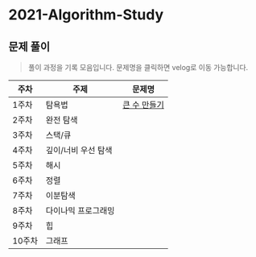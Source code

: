 # 2021-Algorithm-Study

## 문제 풀이

> 풀이 과정을 기록 모음입니다. 문제명을 클릭하면 velog로 이동 가능합니다.

| 주차   | 주제                | 문제명                                                       |
| ------ | ------------------- | ------------------------------------------------------------ |
| 1주차  | 탐욕법              | [큰 수 만들기](https://velog.io/@soo5717/%ED%94%84%EB%A1%9C%EA%B7%B8%EB%9E%98%EB%A8%B8%EC%8A%A4-%ED%81%B0-%EC%88%98-%EB%A7%8C%EB%93%A4%EA%B8%B0-%ED%8C%8C%EC%9D%B4%EC%8D%AC) |
| 2주차  | 완전 탐색           |                                                              |
| 3주차  | 스택/큐             |                                                              |
| 4주차  | 깊이/너비 우선 탐색 |                                                              |
| 5주차  | 해시                |                                                              |
| 6주차  | 정렬                |                                                              |
| 7주차  | 이분탐색            |                                                              |
| 8주차  | 다이나믹 프로그래밍 |                                                              |
| 9주차  | 힙                  |                                                              |
| 10주차 | 그래프              |                                                              |